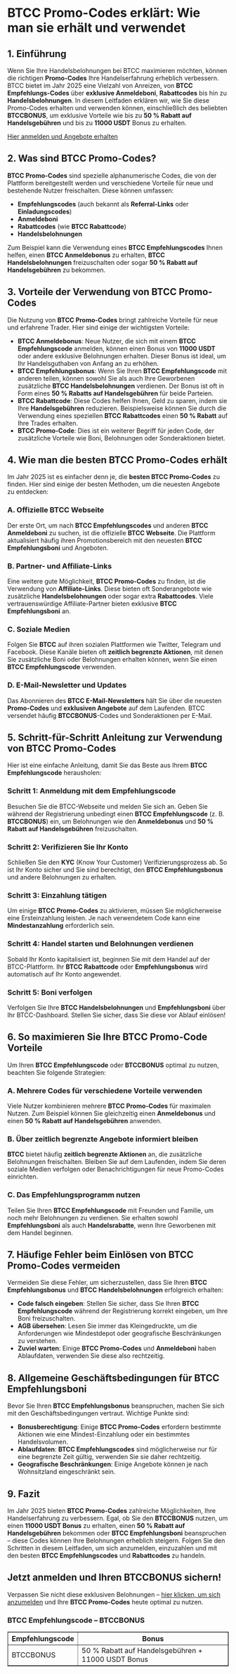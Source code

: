 <h1>BTCC Promo-Codes erklärt: Wie man sie erhält und verwendet</h1>
<h2>1. Einführung</h2>
<p>Wenn Sie Ihre Handelsbelohnungen bei BTCC maximieren möchten, können die richtigen <strong>Promo-Codes</strong> Ihre Handelserfahrung erheblich verbessern. BTCC bietet im Jahr 2025 eine Vielzahl von Anreizen, von <strong>BTCC Empfehlungs-Codes</strong> über <strong>exklusive Anmeldeboni</strong>, <strong>Rabattcodes</strong> bis hin zu <strong>Handelsbelohnungen</strong>. In diesem Leitfaden erklären wir, wie Sie diese Promo-Codes erhalten und verwenden können, einschließlich des beliebten <strong>BTCCBONUS</strong>, um exklusive Vorteile wie bis zu <strong>50 % Rabatt auf Handelsgebühren</strong> und bis zu <strong>11000 USDT</strong> Bonus zu erhalten.</p>
<p><a href="https://partner.btcc.com/us/c/BTCCBONUS/9303" target="_blank">Hier anmelden und Angebote erhalten</a></p>
<img src="https://images.mirror-media.xyz/publication-images/mwydjj1mpKFeCcdktcg2J.png?height=500&amp;width=1000" decoding="async" data-nimg="fill" class="css-xah9so" style="position: absolute; inset: 0px; box-sizing: border-box; padding: 0px; border: none; margin: auto; display: block; width: 0px; height: 0px; min-width: 100%; max-width: 100%; min-height: 100%; max-height: 100%;">
<h2>2. Was sind BTCC Promo-Codes?</h2>
<p><strong>BTCC Promo-Codes</strong> sind spezielle alphanumerische Codes, die von der Plattform bereitgestellt werden und verschiedene Vorteile für neue und bestehende Nutzer freischalten. Diese können umfassen:</p>
<ul>
<li><strong>Empfehlungscodes</strong> (auch bekannt als <strong>Referral-Links</strong> oder <strong>Einladungscodes</strong>)</li>
<li><strong>Anmeldeboni</strong></li>
<li><strong>Rabattcodes</strong> (wie <strong>BTCC Rabattcode</strong>)</li>
<li><strong>Handelsbelohnungen</strong></li>
</ul>
<p>Zum Beispiel kann die Verwendung eines <strong>BTCC Empfehlungscodes</strong> Ihnen helfen, einen <strong>BTCC Anmeldebonus</strong> zu erhalten, <strong>BTCC Handelsbelohnungen</strong> freizuschalten oder sogar <strong>50 % Rabatt auf Handelsgebühren</strong> zu bekommen.</p>

<h2>3. Vorteile der Verwendung von BTCC Promo-Codes</h2>
<p>Die Nutzung von <strong>BTCC Promo-Codes</strong> bringt zahlreiche Vorteile für neue und erfahrene Trader. Hier sind einige der wichtigsten Vorteile:</p>
<ul>
<li><strong>BTCC Anmeldebonus</strong>: Neue Nutzer, die sich mit einem <strong>BTCC Empfehlungscode</strong> anmelden, können einen Bonus von <strong>11000 USDT</strong> oder andere exklusive Belohnungen erhalten. Dieser Bonus ist ideal, um Ihr Handelsguthaben von Anfang an zu erhöhen.</li>
<li><strong>BTCC Empfehlungsbonus</strong>: Wenn Sie Ihren <strong>BTCC Empfehlungscode</strong> mit anderen teilen, können sowohl Sie als auch Ihre Geworbenen zusätzliche <strong>BTCC Handelsbelohnungen</strong> verdienen. Der Bonus ist oft in Form eines <strong>50 % Rabatts auf Handelsgebühren</strong> für beide Parteien.</li>
<li><strong>BTCC Rabattcode</strong>: Diese Codes helfen Ihnen, Geld zu sparen, indem sie Ihre <strong>Handelsgebühren</strong> reduzieren. Beispielsweise können Sie durch die Verwendung eines speziellen <strong>BTCC Rabattcodes</strong> einen <strong>50 % Rabatt</strong> auf Ihre Trades erhalten.</li>
<li><strong>BTCC Promo-Code</strong>: Dies ist ein weiterer Begriff für jeden Code, der zusätzliche Vorteile wie Boni, Belohnungen oder Sonderaktionen bietet.</li>
</ul>

<h2>4. Wie man die besten BTCC Promo-Codes erhält</h2>
<p>Im Jahr 2025 ist es einfacher denn je, die <strong>besten BTCC Promo-Codes</strong> zu finden. Hier sind einige der besten Methoden, um die neuesten Angebote zu entdecken:</p>

<h3>A. Offizielle BTCC Webseite</h3>
<p>Der erste Ort, um nach <strong>BTCC Empfehlungscodes</strong> und anderen <strong>BTCC Anmeldeboni</strong> zu suchen, ist die offizielle <strong>BTCC Webseite</strong>. Die Plattform aktualisiert häufig ihren Promotionsbereich mit den neuesten <strong>BTCC Empfehlungsboni</strong> und Angeboten.</p>

<h3>B. Partner- und Affiliate-Links</h3>
<p>Eine weitere gute Möglichkeit, <strong>BTCC Promo-Codes</strong> zu finden, ist die Verwendung von <strong>Affiliate-Links</strong>. Diese bieten oft Sonderangebote wie zusätzliche <strong>Handelsbelohnungen</strong> oder sogar extra <strong>Rabattcodes</strong>. Viele vertrauenswürdige Affiliate-Partner bieten exklusive <strong>BTCC Empfehlungsboni</strong> an.</p>

<h3>C. Soziale Medien</h3>
<p>Folgen Sie <strong>BTCC</strong> auf ihren sozialen Plattformen wie Twitter, Telegram und Facebook. Diese Kanäle bieten oft <strong>zeitlich begrenzte Aktionen</strong>, mit denen Sie zusätzliche Boni oder Belohnungen erhalten können, wenn Sie einen <strong>BTCC Empfehlungscode</strong> verwenden.</p>

<h3>D. E-Mail-Newsletter und Updates</h3>
<p>Das Abonnieren des <strong>BTCC E-Mail-Newsletters</strong> hält Sie über die neuesten <strong>Promo-Codes</strong> und <strong>exklusiven Angebote</strong> auf dem Laufenden. BTCC versendet häufig <strong>BTCCBONUS</strong>-Codes und Sonderaktionen per E-Mail.</p>

<h2>5. Schritt-für-Schritt Anleitung zur Verwendung von BTCC Promo-Codes</h2>
<p>Hier ist eine einfache Anleitung, damit Sie das Beste aus Ihrem <strong>BTCC Empfehlungscode</strong> herausholen:</p>

<h3>Schritt 1: Anmeldung mit dem Empfehlungscode</h3>
<p>Besuchen Sie die BTCC-Webseite und melden Sie sich an. Geben Sie während der Registrierung unbedingt einen <strong>BTCC Empfehlungscode</strong> (z. B. <strong>BTCCBONUS</strong>) ein, um Belohnungen wie den <strong>Anmeldebonus</strong> und <strong>50 % Rabatt auf Handelsgebühren</strong> freizuschalten.</p>

<h3>Schritt 2: Verifizieren Sie Ihr Konto</h3>
<p>Schließen Sie den <strong>KYC</strong> (Know Your Customer) Verifizierungsprozess ab. So ist Ihr Konto sicher und Sie sind berechtigt, den <strong>BTCC Empfehlungsbonus</strong> und andere Belohnungen zu erhalten.</p>

<h3>Schritt 3: Einzahlung tätigen</h3>
<p>Um einige <strong>BTCC Promo-Codes</strong> zu aktivieren, müssen Sie möglicherweise eine Ersteinzahlung leisten. Je nach verwendetem Code kann eine <strong>Mindestanzahlung</strong> erforderlich sein.</p>

<h3>Schritt 4: Handel starten und Belohnungen verdienen</h3>
<p>Sobald Ihr Konto kapitalisiert ist, beginnen Sie mit dem Handel auf der BTCC-Plattform. Ihr <strong>BTCC Rabattcode</strong> oder <strong>Empfehlungsbonus</strong> wird automatisch auf Ihr Konto angewendet.</p>

<h3>Schritt 5: Boni verfolgen</h3>
<p>Verfolgen Sie Ihre <strong>BTCC Handelsbelohnungen</strong> und <strong>Empfehlungsboni</strong> über Ihr BTCC-Dashboard. Stellen Sie sicher, dass Sie diese vor Ablauf einlösen!</p>

<h2>6. So maximieren Sie Ihre BTCC Promo-Code Vorteile</h2>
<p>Um Ihren <strong>BTCC Empfehlungscode</strong> oder <strong>BTCCBONUS</strong> optimal zu nutzen, beachten Sie folgende Strategien:</p>

<h3>A. Mehrere Codes für verschiedene Vorteile verwenden</h3>
<p>Viele Nutzer kombinieren mehrere <strong>BTCC Promo-Codes</strong> für maximalen Nutzen. Zum Beispiel können Sie gleichzeitig einen <strong>Anmeldebonus</strong> und einen <strong>50 % Rabatt auf Handelsgebühren</strong> anwenden.</p>

<h3>B. Über zeitlich begrenzte Angebote informiert bleiben</h3>
<p><strong>BTCC</strong> bietet häufig <strong>zeitlich begrenzte Aktionen</strong> an, die zusätzliche Belohnungen freischalten. Bleiben Sie auf dem Laufenden, indem Sie deren soziale Medien verfolgen oder Benachrichtigungen für neue Promo-Codes einrichten.</p>

<h3>C. Das Empfehlungsprogramm nutzen</h3>
<p>Teilen Sie Ihren <strong>BTCC Empfehlungscode</strong> mit Freunden und Familie, um noch mehr Belohnungen zu verdienen. Sie erhalten sowohl <strong>Empfehlungsboni</strong> als auch <strong>Handelsrabatte</strong>, wenn Ihre Geworbenen mit dem Handel beginnen.</p>

<h2>7. Häufige Fehler beim Einlösen von BTCC Promo-Codes vermeiden</h2>
<p>Vermeiden Sie diese Fehler, um sicherzustellen, dass Sie Ihren <strong>BTCC Empfehlungsbonus</strong> und <strong>BTCC Handelsbelohnungen</strong> erfolgreich erhalten:</p>
<ul>
<li><strong>Code falsch eingeben</strong>: Stellen Sie sicher, dass Sie Ihren <strong>BTCC Empfehlungscode</strong> während der Registrierung korrekt eingeben, um Ihre Boni freizuschalten.</li>
<li><strong>AGB übersehen</strong>: Lesen Sie immer das Kleingedruckte, um die Anforderungen wie Mindestdepot oder geografische Beschränkungen zu verstehen.</li>
<li><strong>Zuviel warten</strong>: Einige <strong>BTCC Promo-Codes</strong> und <strong>Anmeldeboni</strong> haben Ablaufdaten, verwenden Sie diese also rechtzeitig.</li>
</ul>

<h2>8. Allgemeine Geschäftsbedingungen für BTCC Empfehlungsboni</h2>
<p>Bevor Sie Ihren <strong>BTCC Empfehlungsbonus</strong> beanspruchen, machen Sie sich mit den Geschäftsbedingungen vertraut. Wichtige Punkte sind:</p>
<ul>
<li><strong>Bonusberechtigung</strong>: Einige <strong>BTCC Promo-Codes</strong> erfordern bestimmte Aktionen wie eine Mindest-Einzahlung oder ein bestimmtes Handelsvolumen.</li>
<li><strong>Ablaufdaten</strong>: <strong>BTCC Empfehlungscodes</strong> sind möglicherweise nur für eine begrenzte Zeit gültig, verwenden Sie sie daher rechtzeitig.</li>
<li><strong>Geografische Beschränkungen</strong>: Einige Angebote können je nach Wohnsitzland eingeschränkt sein.</li>
</ul>

<h2>9. Fazit</h2>
<p>Im Jahr 2025 bieten <strong>BTCC Promo-Codes</strong> zahlreiche Möglichkeiten, Ihre Handelserfahrung zu verbessern. Egal, ob Sie den <strong>BTCCBONUS</strong> nutzen, um einen <strong>11000 USDT Bonus</strong> zu erhalten, einen <strong>50 % Rabatt auf Handelsgebühren</strong> bekommen oder <strong>BTCC Empfehlungsboni</strong> beanspruchen – diese Codes können Ihre Belohnungen erheblich steigern. Folgen Sie den Schritten in diesem Leitfaden, um sich anzumelden, einzuzahlen und mit den besten <strong>BTCC Empfehlungscodes</strong> und <strong>Rabattcodes</strong> zu handeln.</p>

<h2>Jetzt anmelden und Ihren BTCCBONUS sichern!</h2>
<p>Verpassen Sie nicht diese exklusiven Belohnungen – <a href="https://partner.btcc.com/us/c/BTCCBONUS/9303">hier klicken, um sich anzumelden</a> und Ihre <strong>BTCC Promo-Codes</strong> heute optimal zu nutzen.</p>

<h3>BTCC Empfehlungscode – BTCCBONUS</h3>
<table border="1">
<thead>
<tr>
<th>Empfehlungscode</th>
<th>Bonus</th>
</tr>
</thead>
<tbody>
<tr>
<td>BTCCBONUS</td>
<td>50 % Rabatt auf Handelsgebühren + 11000 USDT Bonus</td>
</tr>
</tbody>
</table>
